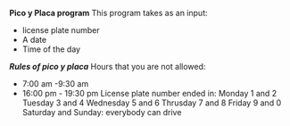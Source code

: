 **Pico y Placa program**
This program takes as an input:
- license plate number
- A date
- Time of the day

***Rules of pico y placa***
Hours that you are not allowed:
- 7:00 am -9:30 am
- 16:00 pm - 19:30 pm
License plate number ended in:
Monday 1 and 2 
Tuesday 3 and 4
Wednesday 5 and 6
Thrusday 7 and 8
Friday 9 and 0
Saturday and Sunday: everybody can drive 

